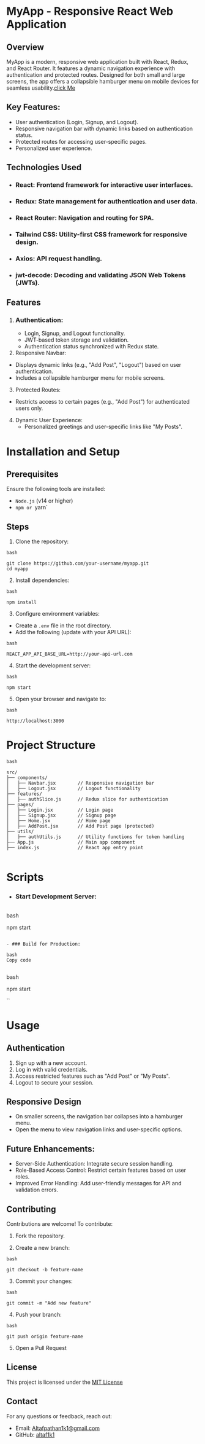 # MyApp - Responsive React Web Application

## Overview
MyApp is a modern, responsive web application built with React, Redux, and React Router. 
It features a dynamic navigation experience with authentication and protected routes. Designed 
for both small and large screens, the app offers a collapsible hamburger menu on mobile devices for seamless usability.[click Me](https://auth-todo-frontend.onrender.com/)

## Key Features:
- User authentication (Login, Signup, and Logout).
- Responsive navigation bar with dynamic links based on authentication status.
- Protected routes for accessing user-specific pages.
- Personalized user experience.



## Technologies Used
- ### React: Frontend framework for interactive user interfaces.
- ### Redux: State management for authentication and user data.
-  ### React Router: Navigation and routing for SPA.
-  ### Tailwind CSS: Utility-first CSS framework for responsive design.
-  ### Axios: API request handling.
-  ### jwt-decode: Decoding and validating JSON Web Tokens (JWTs).

  ##
## Features
1. ### Authentication:
   - Login, Signup, and Logout functionality.
   - JWT-based token storage and validation.
   - Authentication status synchronized with Redux state.
2. Responsive Navbar:
 - Displays dynamic links (e.g., "Add Post", "Logout") based on user authentication.
 - Includes a collapsible hamburger menu for mobile screens.
3. Protected Routes:
 - Restricts access to certain pages (e.g., "Add Post") for authenticated users only.
4. Dynamic User Experience:
   - Personalized greetings and user-specific links like "My Posts".

# Installation and Setup

## Prerequisites
Ensure the following tools are installed:
- `Node.js` (v14 or higher)
- `npm or `yarn`
## Steps
1.  Clone the repository:
```
bash

git clone https://github.com/your-username/myapp.git
cd myapp

```
2.  Install dependencies:
 ```
bash

npm install

```
3. Configure environment variables:
 - Create a `.env` file in the root directory.
 - Add the following (update with your API URL):
  ```
bash

REACT_APP_API_BASE_URL=http://your-api-url.com

```
4. Start the development server:
```
bash

npm start

```
5.  Open your browser and navigate to:
```
bash

http://localhost:3000

```

# Project Structure

```
bash

src/
├── components/
│   ├── Navbar.jsx        // Responsive navigation bar
│   ├── Logout.jsx        // Logout functionality
├── features/
│   ├── authSlice.js      // Redux slice for authentication
├── pages/
│   ├── Login.jsx         // Login page
│   ├── Signup.jsx        // Signup page
│   ├── Home.jsx          // Home page
│   ├── AddPost.jsx       // Add Post page (protected)
├── utils/
│   ├── authUtils.js      // Utility functions for token handling
├── App.js                // Main app component
├── index.js              // React app entry point


```

# Scripts

  - ### Start Development Server:
    ```
bash

npm start

```

- ### Build for Production:

bash
Copy code


```
bash

npm start

``


# Usage

## Authentication
 1. Sign up with a new account.
 2. Log in with valid credentials.
 3. Access restricted features such as "Add Post" or "My Posts".
 4. Logout to secure your session.

## Responsive Design

 - On smaller screens, the navigation bar collapses into a hamburger menu.
 - Open the menu to view navigation links and user-specific options.

## Future Enhancements:
- Server-Side Authentication: Integrate secure session handling.
- Role-Based Access Control: Restrict certain features based on user roles.
- Improved Error Handling: Add user-friendly messages for API and validation errors.


## Contributing

Contributions are welcome! To contribute:

1. Fork the repository.

2. Create a new branch:
 ```
bash

git checkout -b feature-name

```

3. Commit your changes:
  ```
bash

git commit -m "Add new feature"

```



4. Push your branch:
```
bash

git push origin feature-name

```

5. Open a Pull Request

## License

This project is licensed under the [MIT License]()

## Contact
For any questions or feedback, reach out:
- Email: [Altafpathan1k1@gmail.com](Altafpathan1k1@gmail.com)
- GitHub: [altaf1k1](https://github.com/Altaf1k1P)
